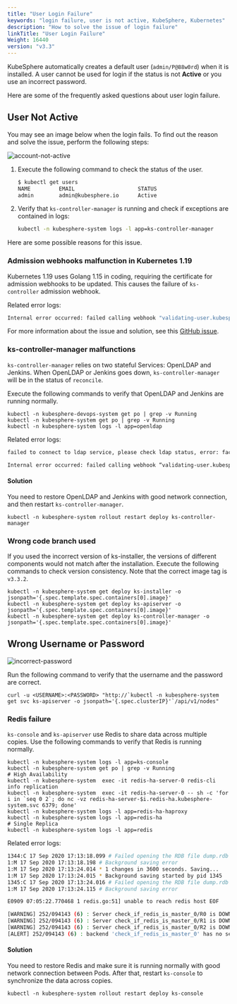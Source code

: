 ```yaml
---
title: "User Login Failure"
keywords: "login failure, user is not active, KubeSphere, Kubernetes"
description: "How to solve the issue of login failure"
linkTitle: "User Login Failure"
Weight: 16440
version: "v3.3"
---
```


KubeSphere automatically creates a default user (`admin/P@88w0rd`) when it is installed. A user cannot be used for login if the status is not **Active** or you use an incorrect password.

Here are some of the frequently asked questions about user login failure.

## User Not Active

You may see an image below when the login fails. To find out the reason and solve the issue, perform the following steps:

![account-not-active](/images/docs/v3.x/faq/access-control-and-account-management/cannot-login/account-not-active.png)

1. Execute the following command to check the status of the user.

   ```bash
   $ kubectl get users
   NAME         EMAIL                    STATUS
   admin        admin@kubesphere.io      Active
   ```

2. Verify that `ks-controller-manager` is running and check if exceptions are contained in logs:

   ```bash
   kubectl -n kubesphere-system logs -l app=ks-controller-manager
   ```

Here are some possible reasons for this issue.

### Admission webhooks malfunction in Kubernetes 1.19

Kubernetes 1.19 uses Golang 1.15 in coding, requiring the certificate for admission webhooks to be updated. This causes the failure of `ks-controller` admission webhook.

Related error logs:

```bash
Internal error occurred: failed calling webhook "validating-user.kubesphere.io": Post "https://ks-controller-manager.kubesphere-system.svc:443/validate-email-iam-kubesphere-io-v1alpha2-user?timeout=30s": x509: certificate relies on legacy Common Name field, use SANs or temporarily enable Common Name matching with GODEBUG=x509ignoreCN=0
```

For more information about the issue and solution, see this [GitHub issue](https://github.com/kubesphere/kubesphere/issues/2928).

### ks-controller-manager malfunctions

`ks-controller-manager` relies on two stateful Services: OpenLDAP and Jenkins. When OpenLDAP or Jenkins goes down, `ks-controller-manager` will be in the status of `reconcile`.

Execute the following commands to verify that OpenLDAP and Jenkins are running normally. 

```
kubectl -n kubesphere-devops-system get po | grep -v Running
kubectl -n kubesphere-system get po | grep -v Running
kubectl -n kubesphere-system logs -l app=openldap
```

Related error logs:

```bash
failed to connect to ldap service, please check ldap status, error: factory is not able to fill the pool: LDAP Result Code 200 \"Network Error\": dial tcp: lookup openldap.kubesphere-system.svc on 169.254.25.10:53: no such host
```

```bash
Internal error occurred: failed calling webhook “validating-user.kubesphere.io”: Post https://ks-controller-manager.kubesphere-system.svc:443/validate-email-iam-kubesphere-io-v1alpha2-user?timeout=4s: context deadline exceeded
```

#### Solution

You need to restore OpenLDAP and Jenkins with good network connection, and then restart `ks-controller-manager`.

```
kubectl -n kubesphere-system rollout restart deploy ks-controller-manager
```

### Wrong code branch used

If you used the incorrect version of ks-installer, the versions of different components would not match after the installation. Execute the following commands to check version consistency. Note that the correct image tag is `v3.3.2`.

```
kubectl -n kubesphere-system get deploy ks-installer -o jsonpath='{.spec.template.spec.containers[0].image}'
kubectl -n kubesphere-system get deploy ks-apiserver -o jsonpath='{.spec.template.spec.containers[0].image}'
kubectl -n kubesphere-system get deploy ks-controller-manager -o jsonpath='{.spec.template.spec.containers[0].image}'
```

## Wrong Username or Password

![incorrect-password](/images/docs/v3.x/faq/access-control-and-account-management/cannot-login/wrong-password.png)

Run the following command to verify that the username and the password are correct.

```
curl -u <USERNAME>:<PASSWORD> "http://`kubectl -n kubesphere-system get svc ks-apiserver -o jsonpath='{.spec.clusterIP}'`/api/v1/nodes"
```

### Redis failure

`ks-console` and `ks-apiserver` use Redis to share data across multiple copies. Use the following commands to verify that Redis is running normally.

```
kubectl -n kubesphere-system logs -l app=ks-console
kubectl -n kubesphere-system get po | grep -v Running
# High Availability
kubectl -n kubesphere-system  exec -it redis-ha-server-0 redis-cli info replication
kubectl -n kubesphere-system  exec -it redis-ha-server-0 -- sh -c 'for i in `seq 0 2`; do nc -vz redis-ha-server-$i.redis-ha.kubesphere-system.svc 6379; done'
kubectl -n kubesphere-system logs -l app=redis-ha-haproxy
kubectl -n kubesphere-system logs -l app=redis-ha
# Single Replica 
kubectl -n kubesphere-system logs -l app=redis
```

Related error logs:

```bash
1344:C 17 Sep 2020 17:13:18.099 # Failed opening the RDB file dump.rdb (in server root dir /data) for saving: Stale file handle
1:M 17 Sep 2020 17:13:18.198 # Background saving error
1:M 17 Sep 2020 17:13:24.014 * 1 changes in 3600 seconds. Saving...
1:M 17 Sep 2020 17:13:24.015 * Background saving started by pid 1345
1345:C 17 Sep 2020 17:13:24.016 # Failed opening the RDB file dump.rdb (in server root dir /data) for saving: Stale file handle
1:M 17 Sep 2020 17:13:24.115 # Background saving error
```

```bash
E0909 07:05:22.770468 1 redis.go:51] unable to reach redis host EOF
```

```bash
[WARNING] 252/094143 (6) : Server check_if_redis_is_master_0/R0 is DOWN, reason: Layer7 timeout, info: " at step 5 of tcp-check (expect string '10.223.2.232')", check duration: 1000ms. 2 active and 0 backup servers left. 0 sessions active, 0 requeued, 0 remaining in queue.
[WARNING] 252/094143 (6) : Server check_if_redis_is_master_0/R1 is DOWN, reason: Layer7 timeout, info: " at step 5 of tcp-check (expect string '10.223.2.232')", check duration: 1000ms. 1 active and 0 backup servers left. 0 sessions active, 0 requeued, 0 remaining in queue.
[WARNING] 252/094143 (6) : Server check_if_redis_is_master_0/R2 is DOWN, reason: Layer7 timeout, info: " at step 5 of tcp-check (expect string '10.223.2.232')", check duration: 1000ms. 0 active and 0 backup servers left. 0 sessions active, 0 requeued, 0 remaining in queue.
[ALERT] 252/094143 (6) : backend 'check_if_redis_is_master_0' has no server available!
```

#### Solution

You need to restore Redis and make sure it is running normally with good network connection between Pods. After that, restart `ks-console` to synchronize the data across copies.

```
kubectl -n kubesphere-system rollout restart deploy ks-console
```
